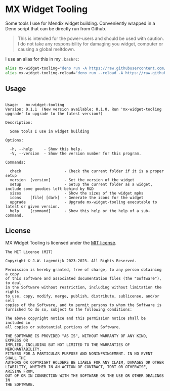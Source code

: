 MX Widget Tooling
====

Some tools I use for Mendix widget building. Conveniently wrapped in a Deno script that can be directly run from Github.

> This is intended for the power-users and should be used with caution. I do not take any responsibility for damaging you widget, computer or causing a global meltdown.

I use an alias for this in my `.bashrc`:

```bash
alias mx-widget-tooling="deno run -A https://raw.githubusercontent.com/j3lte/deno-mx-widget-tooling/main/cli.ts"
alias mx-widget-tooling-reload="deno run --reload -A https://raw.githubusercontent.com/j3lte/deno-mx-widget-tooling/main/cli.ts"
```

## Usage

<!-- START SNIPPET -->

```

Usage:   mx-widget-tooling                                                                                       
Version: 0.1.1  (New version available: 0.1.0. Run 'mx-widget-tooling upgrade' to upgrade to the latest version!)

Description:

  Some tools I use in widget building

Options:

  -h, --help     - Show this help.                            
  -V, --version  - Show the version number for this program.  

Commands:

  check                   - Check the current folder if it is a proper setup                             
  version  [version]      - Set the version of the widget                                                
  setup                   - Setup the current folder as a widget, include some goodies left behind by R&D
  sizes                   - Show the sizes of the widget mpks                                            
  icons    [file] [dark]  - Generate the icons for the widget                                            
  upgrade                 - Upgrade mx-widget-tooling executable to latest or given version.             
  help     [command]      - Show this help or the help of a sub-command.                                 

```
<!-- END SNIPPET -->

## License

MX Widget Tooling is licensed under the [MIT license](LICENSE).

<!-- START LICENSE -->

```
The MIT License (MIT)

Copyright © J.W. Lagendijk 2023-2023. All Rights Reserved.

Permission is hereby granted, free of charge, to any person obtaining a copy
of this software and associated documentation files (the "Software"), to deal
in the Software without restriction, including without limitation the rights
to use, copy, modify, merge, publish, distribute, sublicense, and/or sell
copies of the Software, and to permit persons to whom the Software is
furnished to do so, subject to the following conditions:

The above copyright notice and this permission notice shall be included in
all copies or substantial portions of the Software.

THE SOFTWARE IS PROVIDED "AS IS", WITHOUT WARRANTY OF ANY KIND, EXPRESS OR
IMPLIED, INCLUDING BUT NOT LIMITED TO THE WARRANTIES OF MERCHANTABILITY,
FITNESS FOR A PARTICULAR PURPOSE AND NONINFRINGEMENT. IN NO EVENT SHALL THE
AUTHORS OR COPYRIGHT HOLDERS BE LIABLE FOR ANY CLAIM, DAMAGES OR OTHER
LIABILITY, WHETHER IN AN ACTION OF CONTRACT, TORT OR OTHERWISE, ARISING FROM,
OUT OF OR IN CONNECTION WITH THE SOFTWARE OR THE USE OR OTHER DEALINGS IN
THE SOFTWARE.

```
<!-- END LICENSE -->
